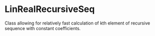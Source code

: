 LinRealRecursiveSeq
===================

Class allowing for relatively fast calculation of kth element of recursive sequence with constant coefficients.
